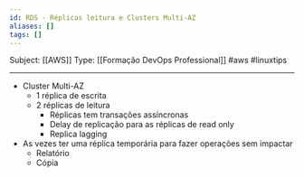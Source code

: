 ```yaml
---
id: RDS - Réplicas leitura e Clusters Multi-AZ
aliases: []
tags: []
---
```


Subject: [[AWS]] 
Type: [[Formação DevOps Professional]]  #aws  #linuxtips 

---
-  Cluster Multi-AZ
    -  1 réplica de escrita
    -  2 réplicas de leitura
        -  Réplicas tem transações assíncronas
        -  Delay de replicação para as réplicas de read only
        -  Replica lagging
-  As vezes ter uma réplica temporária para fazer operações sem impactar
    -  Relatório
    -  Cópia
